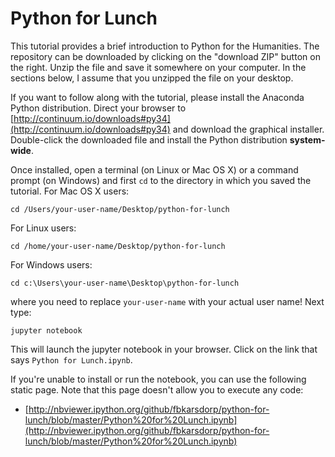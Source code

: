 # Python for Lunch

This tutorial provides a brief introduction to Python for the Humanities. The repository can be downloaded by clicking on the "download ZIP" button on the right. Unzip the file and save it somewhere on your computer. In the sections below, I assume that you unzipped the file on your desktop. 

If you want to follow along with the tutorial, please install the Anaconda Python distribution. Direct your browser to [http://continuum.io/downloads#py34](http://continuum.io/downloads#py34) and download the graphical installer. Double-click the downloaded file and install the Python distribution **system-wide**.

Once installed, open a terminal (on Linux or Mac OS X) or a command prompt (on Windows) and first `cd` to the directory in which you saved the tutorial. For Mac OS X users:

    cd /Users/your-user-name/Desktop/python-for-lunch

For Linux users:

    cd /home/your-user-name/Desktop/python-for-lunch

For Windows users:

    cd c:\Users\your-user-name\Desktop\python-for-lunch

where you need to replace `your-user-name` with your actual user name! Next type:

    jupyter notebook

This will launch the jupyter notebook in your browser. Click on the link that says `Python for Lunch.ipynb`. 

If you're unable to install or run the notebook, you can use the following static page. Note that this page doesn't allow you to execute any code:
- [http://nbviewer.ipython.org/github/fbkarsdorp/python-for-lunch/blob/master/Python%20for%20Lunch.ipynb](http://nbviewer.ipython.org/github/fbkarsdorp/python-for-lunch/blob/master/Python%20for%20Lunch.ipynb)